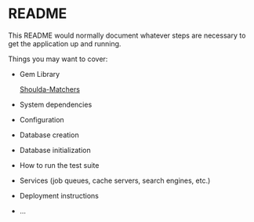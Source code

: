# README

This README would normally document whatever steps are necessary to get the
application up and running.

Things you may want to cover:

* Gem Library

  [Shoulda-Matchers](https://github.com/bhanuy/railsAPI-cheat-sheet/blob/master/helper-readme/gemlib/shoulda-matcher.md)

* System dependencies

* Configuration

* Database creation

* Database initialization

* How to run the test suite

* Services (job queues, cache servers, search engines, etc.)

* Deployment instructions

* ...
